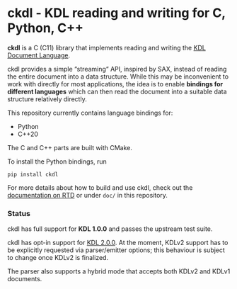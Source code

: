# ckdl - KDL reading and writing for C, Python, C++

**ckdl** is a C (C11) library that implements reading and writing the
[KDL Document Language](https://github.com/kdl-org/kdl).

ckdl provides a simple “streaming“ API, inspired by SAX, instead of reading the
entire document into a data structure. While this may be inconvenient to work
with directly for most applications, the idea is to enable **bindings for
different languages** which can then read the document into a suitable data
structure relatively directly.

This repository currently contains language bindings for:

 * Python
 * C++20

The C and C++ parts are built with CMake.

To install the Python bindings, run

    pip install ckdl

For more details about how to build and use ckdl, check out the
[documentation on RTD](https://ckdl.readthedocs.io/en/latest/index.html) or
under `doc/` in this repository.

### Status

ckdl has full support for **KDL 1.0.0** and passes the upstream test suite.

ckdl has opt-in support for [KDL 2.0.0][kdl2]. At the moment, KDLv2 support has
to be explicitly requested via parser/emitter options; this behaviour is subject
to change once KDLv2 is finalized.

The parser also supports a hybrid mode that accepts both KDLv2 and KDLv1
documents.

[kdl2]: https://github.com/kdl-org/kdl/blob/main/SPEC.md
